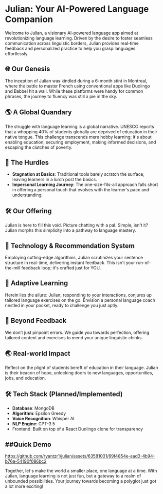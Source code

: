 # Julian: Your AI-Powered Language Companion

Welcome to Julian, a visionary AI-powered language app aimed at revolutionizing language learning. Driven by the desire to foster seamless communication across linguistic borders, Julian provides real-time feedback and personalized practice to help you grasp languages effortlessly.

## 🌐 Our Genesis

The inception of Julian was kindled during a 6-month stint in Montreal, where the battle to master French using conventional apps like Duolingo and Babbel hit a wall. While these platforms were handy for common phrases, the journey to fluency was still a pie in the sky.

## 🌎 A Global Quandary

The struggle with language learning is a global narrative. UNESCO reports that a whopping 40% of students globally are deprived of education in their native tongue. This challenge transcends mere hobby learning; it's about enabling education, securing employment, making informed decisions, and escaping the clutches of poverty.

## 🚧 The Hurdles

- **Stagnation at Basics**: Traditional tools barely scratch the surface, leaving learners in a lurch post the basics.
- **Impersonal Learning Journey**: The one-size-fits-all approach falls short in offering a personal touch that evolves with the learner's pace and understanding.

## 🛠️ Our Offering

Julian is here to fill this void. Picture chatting with a pal. Simple, isn't it? Julian morphs this simplicity into a pathway to language mastery.

## 🔧 Technology & Recommendation System

Employing cutting-edge algorithms, Julian scrutinizes your sentence structure in real-time, delivering instant feedback. This isn't your run-of-the-mill feedback loop; it's crafted just for YOU.

## 🌱 Adaptive Learning

Herein lies the allure: Julian, responding to your interactions, conjures up tailored language exercises on the go. Envision a personal language coach nestled in your pocket, ready to challenge you just aptly.



## 🔄 Beyond Feedback

We don’t just pinpoint errors. We guide you towards perfection, offering tailored content and exercises to mend your unique linguistic chinks.

## 🌏 Real-world Impact

Reflect on the plight of students bereft of education in their language. Julian is their beacon of hope, unlocking doors to new languages, opportunities, jobs, and education.

## 🛠 Tech Stack (Planned/Implemented)

- **Database**: MongoDB
- **Algorithm**: Epsilon Greedy
- **Voice Recognition**: Whisper AI
- **NLP Engine**: GPT-3.5
- Frontend: Built on top of a React Duolingo clone for transparency


##Quick Demo
-----
https://github.com/ryantzr1/julian/assets/63581031/69f4854e-aad3-4b94-b76a-54190f086bc2



Together, let's make the world a smaller place, one language at a time. With Julian, language learning is not just fun, but a gateway to a realm of unbounded possibilities. Your journey towards becoming a polyglot just got a lot more exciting!

